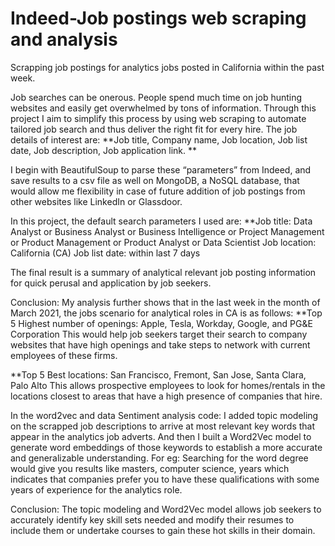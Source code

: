 # Indeed-Job postings web scraping and analysis
Scrapping job postings for analytics jobs posted in California within the past week.

Job searches can be onerous. People spend much time on job hunting websites and easily get overwhelmed by tons of information. Through this project I aim to simplify this process by using web scraping to automate tailored job search and thus deliver the right fit for every hire. 
The job details of interest are: **Job title, Company name, Job location, Job list date, Job description, Job application link. **

I begin with BeautifulSoup to parse these “parameters” from Indeed, and save results to a csv file as well on MongoDB, a NoSQL database, that would allow me flexibility in case of future addition of job postings from other websites like LinkedIn or Glassdoor.

In this project, the default search parameters I used are:
**Job title:  Data Analyst or Business Analyst or Business Intelligence or Project Management or Product Management or Product Analyst or Data Scientist
Job location: California (CA)
Job list date: within last 7 days

The final result is a summary of analytical relevant job posting information for quick perusal and application by job seekers. 

Conclusion: My analysis further shows that in the last week in the month of March 2021, the jobs scenario for analytical roles in CA is as follows: 
**Top 5 Highest number of openings: Apple, Tesla, Workday, Google, and PG&E Corporation
This would help job seekers target their search to company websites that have high openings and take steps to network with current employees of these firms.

**Top 5 Best locations: San Francisco, Fremont, San Jose, Santa Clara, Palo Alto 
This allows prospective employees to look for homes/rentals in the locations closest to areas that have a high presence of companies that hire.

In the word2vec and data Sentiment analysis code: I added topic modeling on the scrapped job descriptions to arrive at most relevant key words that appear in the analytics job adverts. And then I built a Word2Vec model to generate word embeddings of those keywords to establish a more accurate and generalizable understanding. For eg: Searching for the word degree would give you results like masters, computer science, years which indicates that companies prefer you to have these qualifications with some years of experience for the analytics role.

Conclusion: The topic modeling and Word2Vec model allows job seekers to accurately identify key skill sets needed and modify their resumes to include them or undertake courses to gain these hot skills in their domain. 
